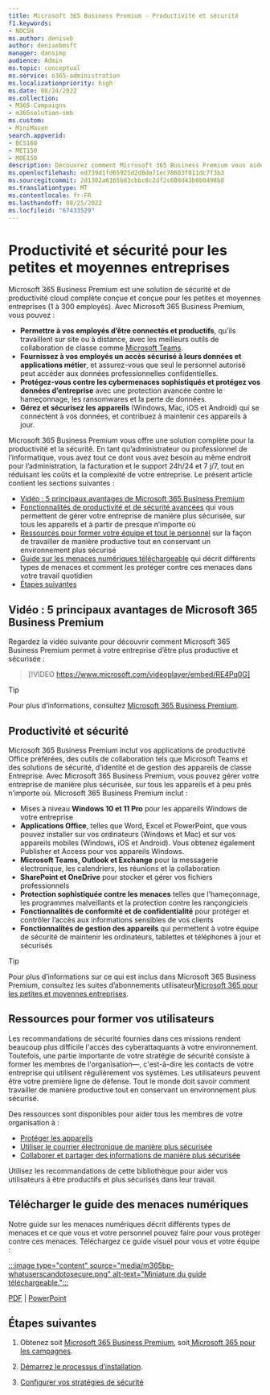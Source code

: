 ```yaml
---
title: Microsoft 365 Business Premium - Productivité et sécurité
f1.keywords:
- NOCSH
ms.author: deniseb
author: denisebmsft
manager: dansimp
audience: Admin
ms.topic: conceptual
ms.service: o365-administration
ms.localizationpriority: high
ms.date: 08/24/2022
ms.collection:
- M365-Campaigns
- m365solution-smb
ms.custom:
- MiniMaven
search.appverid:
- BCS160
- MET150
- MOE150
description: Découvrez comment Microsoft 365 Business Premium vous aide à gérer votre entreprise de manière plus sûre grâce à la productivité et à la sécurité.
ms.openlocfilehash: ed739d1fd65925d2d8de71ec78603f811dc7f3b3
ms.sourcegitcommit: 2d1302a6165b83cbbc8c2df2c608d43b6b0498b0
ms.translationtype: MT
ms.contentlocale: fr-FR
ms.lasthandoff: 08/25/2022
ms.locfileid: "67433529"
---
```

# <a name="productivity-and-security-for-small-and-medium-sized-businesses"></a>Productivité et sécurité pour les petites et moyennes entreprises 

Microsoft 365 Business Premium est une solution de sécurité et de productivité cloud complète conçue et conçue pour les petites et moyennes entreprises (1 à 300 employés). Avec Microsoft 365 Business Premium, vous pouvez :

- **Permettre à vos employés d’être connectés et productifs**, qu’ils travaillent sur site ou à distance, avec les meilleurs outils de collaboration de classe comme [Microsoft Teams](create-teams-for-collaboration.md).
- **Fournissez à vos employés un accès sécurisé à leurs données et applications métier**, et assurez-vous que seul le personnel autorisé peut accéder aux données professionnelles confidentielles.
- **Protégez-vous contre les cybermenaces sophistiqués et protégez vos données d’entreprise** avec une protection avancée contre le hameçonnage, les ransomwares et la perte de données.
- **Gérez et sécurisez les appareils** (Windows, Mac, iOS et Android) qui se connectent à vos données, et contribuez à maintenir ces appareils à jour.

Microsoft 365 Business Premium vous offre une solution complète pour la productivité et la sécurité. En tant qu’administrateur ou professionnel de l’informatique, vous avez tout ce dont vous avez besoin au même endroit pour l’administration, la facturation et le support 24h/24 et 7 j/7, tout en réduisant les coûts et la complexité de votre entreprise. Le présent article contient les sections suivantes :

- [Vidéo : 5 principaux avantages de Microsoft 365 Business Premium](#video-top-5-benefits-of-microsoft-365-business-premium)
- [Fonctionnalités de productivité et de sécurité avancées](#productivity-and-security) qui vous permettent de gérer votre entreprise de manière plus sécurisée, sur tous les appareils et à partir de presque n’importe où
- [Ressources pour former votre équipe et tout le personnel](#resources-to-train-your-users) sur la façon de travailler de manière productive tout en conservant un environnement plus sécurisé
- [Guide sur les menaces numériques téléchargeable](#download-the-digital-threats-guide) qui décrit différents types de menaces et comment les protéger contre ces menaces dans votre travail quotidien
- [Étapes suivantes](#next-steps)

## <a name="video-top-5-benefits-of-microsoft-365-business-premium"></a>Vidéo : 5 principaux avantages de Microsoft 365 Business Premium

Regardez la vidéo suivante pour découvrir comment Microsoft 365 Business Premium permet à votre entreprise d’être plus productive et sécurisée : <p>

> [!VIDEO https://www.microsoft.com/videoplayer/embed/RE4Pq0G]

> [!TIP]
> Pour plus d’informations, consultez [Microsoft 365 Business Premium](https://www.microsoft.com/microsoft-365/business/microsoft-365-business-premium?activetab=pivot:overviewtab).

## <a name="productivity-and-security"></a>Productivité et sécurité

Microsoft 365 Business Premium inclut vos applications de productivité Office préférées, des outils de collaboration tels que Microsoft Teams et des solutions de sécurité, d’identité et de gestion des appareils de classe Entreprise. Avec Microsoft 365 Business Premium, vous pouvez gérer votre entreprise de manière plus sécurisée, sur tous les appareils et à peu près n’importe où. Microsoft 365 Business Premium inclut :

- Mises à niveau **Windows 10 et 11 Pro** pour les appareils Windows de votre entreprise
- **Applications Office**, telles que Word, Excel et PowerPoint, que vous pouvez installer sur vos ordinateurs (Windows et Mac) et sur vos appareils mobiles (Windows, iOS et Android). Vous obtenez également Publisher et Access pour vos appareils Windows.
- **Microsoft Teams, Outlook et Exchange** pour la messagerie électronique, les calendriers, les réunions et la collaboration
- **SharePoint et OneDrive** pour stocker et gérer vos fichiers professionnels
- **Protection sophistiquée contre les menaces** telles que l’hameçonnage, les programmes malveillants et la protection contre les rançongiciels
- **Fonctionnalités de conformité et de confidentialité** pour protéger et contrôler l’accès aux informations sensibles de vos clients
- **Fonctionnalités de gestion des appareils** qui permettent à votre équipe de sécurité de maintenir les ordinateurs, tablettes et téléphones à jour et sécurisés

> [!TIP]
> Pour plus d’informations sur ce qui est inclus dans Microsoft 365 Business Premium, consultez les suites d’abonnements utilisateur[Microsoft 365 pour les petites et moyennes entreprises](https://query.prod.cms.rt.microsoft.com/cms/api/am/binary/RWR6bM).

## <a name="resources-to-train-your-users"></a>Ressources pour former vos utilisateurs

Les recommandations de sécurité fournies dans ces missions rendent beaucoup plus difficile l'accès des cyberattaquants à votre environnement. Toutefois, une partie importante de votre stratégie de sécurité consiste à former les membres de l'organisation&mdash;, c'est-à-dire les contacts de votre entreprise qui utilisent régulièrement vos systèmes. Les utilisateurs peuvent être votre première ligne de défense. Tout le monde doit savoir comment travailler de manière productive tout en conservant un environnement plus sécurisé.

Des ressources sont disponibles pour aider tous les membres de votre organisation à :

- [Protéger les appareils](m365bp-devices-overview.md)
- [Utiliser le courrier électronique de manière plus sécurisée](m365bp-protect-email-overview.md)
- [Collaborer et partager des informations de manière plus sécurisée](m365bp-collaborate-share-securely.md)

Utilisez les recommandations de cette bibliothèque pour aider vos utilisateurs à être productifs et plus sécurisés dans leur travail.

## <a name="download-the-digital-threats-guide"></a>Télécharger le guide des menaces numériques

Notre guide sur les menaces numériques décrit différents types de menaces et ce que vous et votre personnel pouvez faire pour vous protéger contre ces menaces. Téléchargez ce guide visuel pour vous et votre équipe :

[:::image type="content" source="media/m365bp-whatuserscandotosecure.png" alt-text="Miniature du guide téléchargeable.":::](https://download.microsoft.com/download/9/1/f/91fa8f24-9953-4f33-9d87-a95624db5e0b/M365BPWhatCanUsersDoToSecure.pdf)

[PDF](https://download.microsoft.com/download/9/1/f/91fa8f24-9953-4f33-9d87-a95624db5e0b/M365BPWhatCanUsersDoToSecure.pdf) | [PowerPoint](https://download.microsoft.com/download/9/1/f/91fa8f24-9953-4f33-9d87-a95624db5e0b/M365BPWhatCanUsersDoToSecure.pptx)

## <a name="next-steps"></a>Étapes suivantes

1. Obtenez soit [Microsoft 365 Business Premium](get-microsoft-365-business-premium.md), soit[ Microsoft 365 pour les campagnes](get-microsoft-365-campaigns.md).

2. [Démarrez le processus d’installation](m365bp-setup-overview.md).

3. [Configurer vos stratégies de sécurité](m365bp-security-overview.md)
